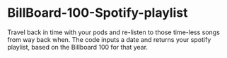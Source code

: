 # BillBoard-100-Spotify-playlist
Travel back in time with your pods and re-listen to those time-less songs from way back when. The code inputs a date and returns your spotify playlist, based on the Billboard 100 for that year.
